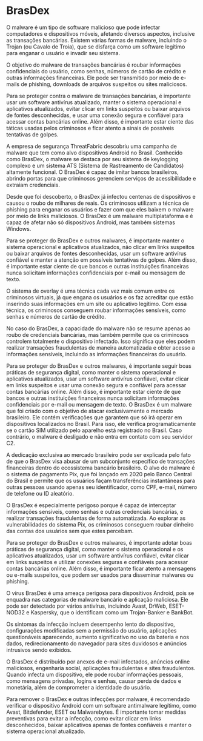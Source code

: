# BrasDex
O malware é um tipo de software malicioso que pode infectar computadores e dispositivos móveis, afetando diversos aspectos, inclusive as transações bancárias. Existem várias formas de malware, incluindo o Trojan (ou Cavalo de Troia), que se disfarça como um software legítimo para enganar o usuário e invadir seu sistema.

O objetivo do malware de transações bancárias é roubar informações confidenciais do usuário, como senhas, números de cartão de crédito e outras informações financeiras. Ele pode ser transmitido por meio de e-mails de phishing, downloads de arquivos suspeitos ou sites maliciosos.

Para se proteger contra o malware de transações bancárias, é importante usar um software antivírus atualizado, manter o sistema operacional e aplicativos atualizados, evitar clicar em links suspeitos ou baixar arquivos de fontes desconhecidas, e usar uma conexão segura e confiável para acessar contas bancárias online. Além disso, é importante estar ciente das táticas usadas pelos criminosos e ficar atento a sinais de possíveis tentativas de golpes.




A empresa de segurança ThreatFabric descobriu uma campanha de malware que tem como alvo dispositivos Android no Brasil. Conhecido como BrasDex, o malware se destaca por seu sistema de keylogging complexo e um sistema ATS (Sistema de Rastreamento de Candidatos) altamente funcional. O BrasDex é capaz de imitar bancos brasileiros, abrindo portas para que criminosos gerenciem serviços de acessibilidade e extraiam credenciais.

Desde que foi descoberto, o BrasDex já infectou centenas de dispositivos e causou o roubo de milhares de reais. Os criminosos utilizam a técnica de phishing para enganar os usuários e fazer com que eles baixem o malware por meio de links maliciosos. O BrasDex é um malware multiplataforma e é capaz de afetar não só dispositivos Android, mas também sistemas Windows.

Para se proteger do BrasDex e outros malwares, é importante manter o sistema operacional e aplicativos atualizados, não clicar em links suspeitos ou baixar arquivos de fontes desconhecidas, usar um software antivírus confiável e manter a atenção em possíveis tentativas de golpes. Além disso, é importante estar ciente de que bancos e outras instituições financeiras nunca solicitam informações confidenciais por e-mail ou mensagem de texto.


O sistema de overlay é uma técnica cada vez mais comum entre os criminosos virtuais, já que engana os usuários e os faz acreditar que estão inserindo suas informações em um site ou aplicativo legítimo. Com essa técnica, os criminosos conseguem roubar informações sensíveis, como senhas e números de cartão de crédito.

No caso do BrasDex, a capacidade do malware não se resume apenas ao roubo de credenciais bancárias, mas também permite que os criminosos controlem totalmente o dispositivo infectado. Isso significa que eles podem realizar transações fraudulentas de maneira automatizada e obter acesso a informações sensíveis, incluindo as informações financeiras do usuário.

Para se proteger do BrasDex e outros malwares, é importante seguir boas práticas de segurança digital, como manter o sistema operacional e aplicativos atualizados, usar um software antivírus confiável, evitar clicar em links suspeitos e usar uma conexão segura e confiável para acessar contas bancárias online. Além disso, é importante estar ciente de que bancos e outras instituições financeiras nunca solicitam informações confidenciais por e-mail ou mensagem de texto.
O BrasDex é um malware que foi criado com o objetivo de atacar exclusivamente o mercado brasileiro. Ele contém verificações que garantem que só irá operar em dispositivos localizados no Brasil. Para isso, ele verifica programaticamente se o cartão SIM utilizado pelo aparelho está registrado no Brasil. Caso contrário, o malware é desligado e não entra em contato com seu servidor C2.

A dedicação exclusiva ao mercado brasileiro pode ser explicada pelo fato de que o BrasDex visa abusar de um subconjunto específico de transações financeiras dentro do ecossistema bancário brasileiro. O alvo do malware é o sistema de pagamento Pix, que foi lançado em 2020 pelo Banco Central do Brasil e permite que os usuários façam transferências instantâneas para outras pessoas usando apenas seu identificador, como CPF, e-mail, número de telefone ou ID aleatório.

O BrasDex é especialmente perigoso porque é capaz de interceptar informações sensíveis, como senhas e outras credenciais bancárias, e realizar transações fraudulentas de forma automatizada. Ao explorar as vulnerabilidades do sistema Pix, os criminosos conseguem roubar dinheiro das contas dos usuários sem que estes percebam.

Para se proteger do BrasDex e outros malwares, é importante adotar boas práticas de segurança digital, como manter o sistema operacional e os aplicativos atualizados, usar um software antivírus confiável, evitar clicar em links suspeitos e utilizar conexões seguras e confiáveis para acessar contas bancárias online. Além disso, é importante ficar atento a mensagens ou e-mails suspeitos, que podem ser usados para disseminar malwares ou phishing.




O vírus BrasDex é uma ameaça perigosa para dispositivos Android, pois se enquadra nas categorias de malware bancário e aplicação maliciosa. Ele pode ser detectado por vários antivírus, incluindo Avast, DrWeb, ESET-NOD32 e Kaspersky, que o identificam como um Trojan-Banker e BankBot.

Os sintomas da infecção incluem desempenho lento do dispositivo, configurações modificadas sem a permissão do usuário, aplicações questionáveis aparecendo, aumento significativo no uso da bateria e nos dados, redirecionamento do navegador para sites duvidosos e anúncios intrusivos sendo exibidos.

O BrasDex é distribuído por anexos de e-mail infectados, anúncios online maliciosos, engenharia social, aplicações fraudulentas e sites fraudulentos. Quando infecta um dispositivo, ele pode roubar informações pessoais, como mensagens privadas, logins e senhas, causar perda de dados e monetária, além de comprometer a identidade do usuário.

Para remover o BrasDex e outras infecções por malware, é recomendado verificar o dispositivo Android com um software antimalware legítimo, como Avast, Bitdefender, ESET ou Malwarebytes. É importante tomar medidas preventivas para evitar a infecção, como evitar clicar em links desconhecidos, baixar aplicativos apenas de fontes confiáveis e manter o sistema operacional atualizado.
